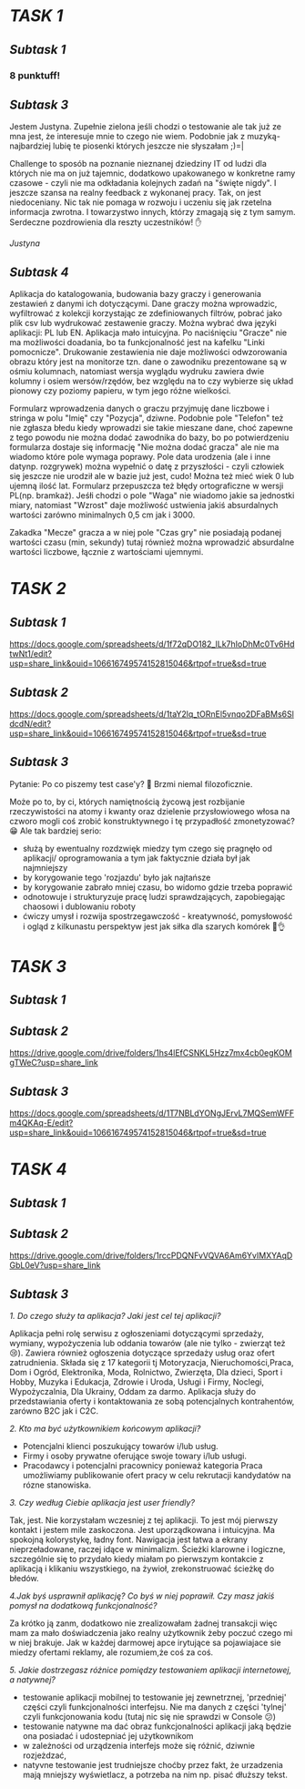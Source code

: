 # _TASK 1_


## _Subtask 1_

### 8 punktuff!


## _Subtask 3_

Jestem Justyna. Zupełnie zielona jeśli chodzi o testowanie ale tak już ze mna jest, że interesuje mnie to czego nie wiem. Podobnie jak z muzyką-najbardziej lubię te piosenki których jeszcze nie słyszałam ;)=|

Challenge to sposób na poznanie nieznanej dziedziny IT od ludzi dla których nie ma on już tajemnic, dodatkowo upakowanego w konkretne ramy czasowe - czyli nie ma odkładania kolejnych zadań na "święte nigdy". I jeszcze szansa na realny feedback z wykonanej pracy. Tak, on jest niedoceniany. Nic tak nie pomaga w rozwoju i uczeniu się jak rzetelna informacja zwrotna. I towarzystwo innych, którzy zmagają się z tym samym. Serdeczne pozdrowienia dla reszty uczestników! ✋

*Justyna*

## _Subtask 4_

Aplikacja do katalogowania, budowania bazy graczy i generowania zestawień z danymi ich dotyczącymi. Dane graczy można wprowadzic, wyfiltrować z kolekcji korzystając ze zdefiniowanych filtrów, pobrać jako plik csv lub wydrukować zestawenie graczy. Można wybrać dwa języki aplikacji: PL lub EN. Aplikacja mało intuicyjna. Po naciśnięciu "Gracze" nie ma możliwości doadania, bo ta funkcjonalność jest na kafelku "Linki pomocnicze".
Drukowanie zestawienia nie daje możliwości odwzorowania obrazu który jest na monitorze tzn. dane o zawodniku prezentowane są w ośmiu kolumnach, natomiast wersja wyglądu wydruku zawiera dwie kolumny i osiem wersów/rzędów, bez względu na to czy wybierze się układ pionowy czy poziomy papieru, w tym jego różne wielkości.

Formularz wprowadzenia danych o graczu przyjmuję dane liczbowe i stringa w polu "Imię" czy "Pozycja", dziwne. Podobnie pole "Telefon" też nie zgłasza błedu kiedy wprowadzi sie takie mieszane dane, choć zapewne z tego powodu nie można dodać zawodnika do bazy, bo po potwierdzeniu formularza dostaje się informację "Nie można dodać gracza" ale nie ma wiadomo które pole wymaga poprawy. Pole data urodzenia (ale i inne datynp. rozgrywek) można wypełnić o datę z przyszłości - czyli  człowiek się jeszcze nie urodził ale w bazie już jest, cudo! Można też mieć wiek 0 lub ujemną ilość lat. 
Formularz przepuszcza też błędy ortograficzne w wersji PL(np. bramkaż). Jeśłi chodzi o pole "Waga" nie wiadomo jakie sa jednostki miary, natomiast "Wzrost" daje możliwość ustwienia jakiś absurdalnych wartości zarówno minimalnych  0,5 cm jak i 3000.

Zakadka "Mecze" gracza a w niej pole "Czas gry" nie posiadają podanej wartości czasu (min, sekundy) tutaj również można wprowadzić absurdalne wartości liczbowe, łącznie z wartościami ujemnymi.


# _TASK 2_

## _Subtask 1_
https://docs.google.com/spreadsheets/d/1f72qDO182_lLk7hIoDhMc0Tv6HdtwNt1/edit?usp=share_link&ouid=106616749574152815046&rtpof=true&sd=true

## _Subtask 2_
https://docs.google.com/spreadsheets/d/1taY2lq_tORnEl5vnqo2DFaBMs6SldcdN/edit?usp=share_link&ouid=106616749574152815046&rtpof=true&sd=true

## _Subtask 3_
Pytanie: Po co piszemy test case'y? 🤔
Brzmi niemal filozoficznie.

Może po to, by ci, których namiętnością życową jest rozbijanie rzeczywistości na atomy i kwanty oraz dzielenie przysłowiowego włosa na czworo mogli coś zrobić konstruktywnego i tę przypadłość zmonetyzować?😁 Ale tak bardziej serio:

* służą by ewentualny rozdzwięk miedzy tym czego się pragnęło od aplikacji/ oprogramowania a tym jak faktycznie działa był jak najmniejszy
* by korygowanie tego 'rozjazdu' było jak najtańsze
* by korygowanie zabrało mniej czasu, bo widomo gdzie trzeba poprawić
* odnotowuje i strukturyzuje  pracę ludzi sprawdzających, zapobiegając chaosowi i dublowaniu roboty
* ćwiczy umysł i rozwija spostrzegawczość - kreatywność, pomysłowość i ogląd z kilkunastu perspektyw jest jak siłka dla szarych komórek  💪👌

# _TASK 3_

## _Subtask 1_
## _Subtask 2_
https://drive.google.com/drive/folders/1hs4lEfCSNKL5Hzz7mx4cb0egKOMgTWeC?usp=share_link

## _Subtask 3_
https://docs.google.com/spreadsheets/d/1T7NBLdYONgJErvL7MQSemWFFm4QKAq-E/edit?usp=share_link&ouid=106616749574152815046&rtpof=true&sd=true


# _TASK 4_

## _Subtask 1_
## _Subtask 2_

https://drive.google.com/drive/folders/1rccPDQNFvVQVA6Am6YvIMXYAqDGbL0eV?usp=share_link

## _Subtask 3_
_1. Do czego służy ta aplikacja? Jaki jest cel tej aplikacji?_

Aplikacja pełni rolę serwisu z ogłoszeniami dotyczącymi sprzedaży, wymiany, wypożyczenia lub oddania towarów (ale nie tylko - zwierząt też 😢). Zawiera również ogłoszenia dotyczące sprzedaży usług oraz ofert zatrudnienia.  Składa się z 17 kategorii tj Motoryzacja, Nieruchomości,Praca, Dom i Ogród, Elektronika, Moda, Rolnictwo, Zwierzęta, Dla dzieci, Sport i Hobby, Muzyka i Edukacja, Zdrowie i Uroda, Usługi i Firmy, Noclegi, Wypożyczalnia, Dla Ukrainy, Oddam za darmo. Aplikacja służy do przedstawiania oferty i kontaktowania ze sobą potencjalnych kontrahentów, zarówno B2C jak i C2C.

_2. Kto ma być użytkownikiem końcowym aplikacji?_

* Potencjalni klienci poszukujący towarów i/lub usług.
* Firmy i osoby prywatne oferujące swoje towary i/lub usługi. 
* Pracodawcy i potencjalni pracownicy ponieważ kategoria Praca umożliwiamy publikowanie ofert pracy w celu rekrutacji  kandydatów na rózne stanowiska.

_3. Czy według Ciebie aplikacja jest user friendly?_

Tak, jest. Nie korzystałam wczesniej z tej aplikacji. To jest mój pierwszy kontakt i jestem mile zaskoczona. Jest uporządkowana i intuicyjna. Ma spokojną kolorystykę, ładny font. Nawigacja jest łatwa a ekrany nieprzeładowane, raczej idące w minimalizm. Ścieżki klarowne i logiczne, szczególnie się to przydało kiedy miałam po pierwszym kontakcie z aplikacją i klikaniu wszystkiego, na żywioł, zrekonstruować ścieżkę do błedów. 

_4.Jak byś usprawnił aplikację? Co byś w niej poprawił. Czy masz jakiś pomysł na dodatkową funkcjonalność?_

Za krótko ją zanm, dodatkowo nie zrealizowałam żadnej transakcji więc mam za mało doświadczenia jako realny użytkownik żeby poczuć czego mi w niej brakuje. Jak w każdej darmowej apce irytujące sa pojawiajace sie miedzy ofertami reklamy, ale rozumiem,że coś za coś.

_5. Jakie dostrzegasz różnice pomiędzy testowaniem aplikacji internetowej, a natywnej?_

* testowanie aplikacji mobilnej to testowanie jej zewnetrznej, 'przedniej' części czyli funkcjonalności interfejsu. Nie ma danych z części 'tylnej' czyli   funkcjonowania kodu (tutaj  nic się nie sprawdzi w Console 😕)
* testowanie natywne ma dać obraz funkcjonalności aplikacji jaką będzie ona posiadać i udostepniać jej użytkownikom 
* w zależności od urządzenia interfejs może się różnić, dziwnie rozjeżdzać, 
* natyvne testowanie jest trudniejsze choćby przez fakt, że urzadzenia mają mniejszy wyświetlacz, a potrzeba na nim np. pisać dłuższy tekst.


